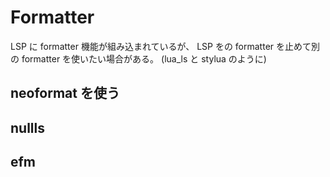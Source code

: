 # Formatter

LSP に formatter 機能が組み込まれているが、
LSP をの formatter を止めて別の formatter を使いたい場合がある。
(lua_ls と stylua のように)

## neoformat を使う

## nullls

## efm

